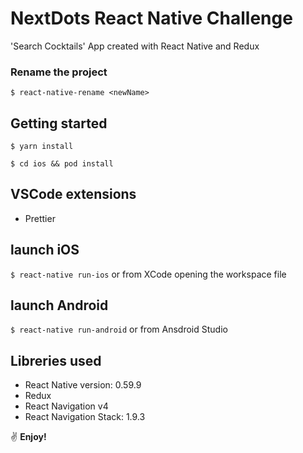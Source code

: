 # NextDots React Native Challenge 

'Search Cocktails' App created with React Native and Redux



### Rename the project

```
$ react-native-rename <newName>
```

## Getting started

```
$ yarn install

$ cd ios && pod install
```

## VSCode extensions

- Prettier


## launch iOS

`$ react-native run-ios` or from XCode opening the workspace file


## launch Android

`$ react-native run-android` or from Ansdroid Studio


## Libreries used

- React Native version: 0.59.9
- Redux 
- React Navigation v4
- React Navigation Stack: 1.9.3

:v: **Enjoy!**
